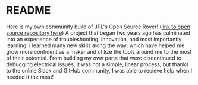 # README
Here is my own community build of JPL's Open Source Rover! ([link to open source repository here](https://github.com/nasa-jpl/open-source-rover/tree/v3.0.0)) A project that began two years ago has culminated into an experience of troubleshooting, innovation, and most importantly learning. I learned many new skills along the way, which have helped me grow more confident as a maker and utilize the tools around me to the most of their potential. From building my own parts that were discontinued to debugging electrical issues, it was not a simple, linear process, but thanks to the online Slack and GitHub community, I was able to recieve help when I needed it the most!
